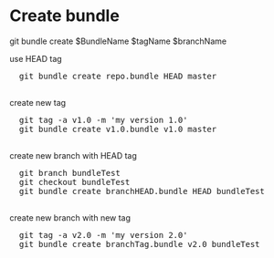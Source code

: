 # Create bundle
  git bundle create $BundleName $tagName $branchName

  use HEAD tag
  <pre>
  git bundle create repo.bundle HEAD master
  </pre>

  create new tag
  <pre>
  git tag -a v1.0 -m 'my version 1.0'
  git bundle create v1.0.bundle v1.0 master
  </pre>

  create new branch with HEAD tag
  <pre>
  git branch bundleTest
  git checkout bundleTest
  git bundle create branchHEAD.bundle HEAD bundleTest
  </pre>

  create new branch with new tag
  <pre>
  git tag -a v2.0 -m 'my version 2.0'
  git bundle create branchTag.bundle v2.0 bundleTest
  </pre>
